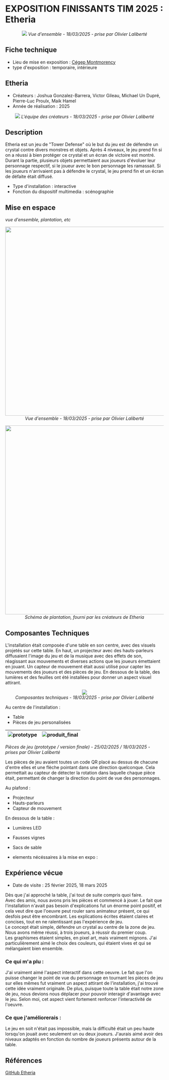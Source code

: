 # EXPOSITION FINISSANTS TIM 2025 : Etheria

<p align="center">
  <img src="./images/etheria/ehteria_vue_jeu_horizontal.jpg">
  <i>Vue d'ensemble - 18/03/2025 - prise par Olivier Laliberté</i>
</p>

## Fiche technique

- Lieu de mise en exposition : [Cégep Montmorency](https://www.google.com/maps/place/Montmorency+College/@45.5598887,-73.7218992,17z/data=!3m2!4b1!5s0x4cc922377e2434df:0x98f825893e4ee3b0!4m6!3m5!1s0x4cc9223815890e79:0xe7408a77564697c4!8m2!3d45.5598887!4d-73.7193243!16zL20vMDdrdHJ4?entry=ttu&g_ep=EgoyMDI1MDMyNC4wIKXMDSoASAFQAw%3D%3D)
- type d'exposition : temporaire, intérieure

## Etheria

- Créateurs : Joshua Gonzalez-Barrera, Victor Gileau, Michael Un Dupré, Pierre-Luc Proulx, Maik Hamel
- Année de réalisation : 2025

<p align="center">
  <img src="./images/etheria/etheria_equipe.jpg">
  <i>L'équipe des créateurs - 18/03/2025 - prise par Olivier Laliberté</i>
</p>

## Description
Etheria est un jeu de "Tower Defense" où le but du jeu est de défendre un crystal contre divers monstres et objets. Après 4 niveaux, le jeu prend fin si on a réussi à bien protéger ce crystal et un écran de victoire est montré. Durant la partie, plusieurs objets permettaient aux joueurs d'évoluer leur personnage respectif, si le joueur avec le bon personnage les ramassait. Si les joueurs n'arrivaient pas à défendre le crystal, le jeu prend fin et un écran de défaite était diffusé.

- Type d'installation : interactive
- Fonction du dispositif multimedia : scénographie

## Mise en espace

*vue d'ensemble, plantation, etc*

<p align="center">
  <img src="./images/etheria/.jpg" width="600px"> <br>
  <i>Vue d'ensemble - 18/03/2025 - prise par Olivier Laliberté</i>
</p>

<p align="center">
  <img src="./images/etheria/etheria_plantation.jpg" width="600px"> <br>
  <i>Schéma de plantation, fourni par les créateurs de Etheria</i>
</p>

## Composantes Techniques
L'installation était composée d'une table en son centre, avec des visuels projetés sur cette table. En haut, un projecteur avec des hauts-parleurs diffusaient l'image du jeu et de la musique avec des effets de son, réagissant aux mouvements et diverses actions que les joueurs émettaient en jouant. Un capteur de mouvement était aussi utilisé pour capter les mouvements des joueurs et des pièces de jeu. En dessous de la table, des lumières et des feuilles ont été installées pour donner un aspect visuel attirant. 

<p align="center">
  <img src="./images/etheria/etheria_montage.jpg"> <br>
  <i>Composantes techniques - 18/03/2025 - prise par Olivier Laliberté</i>
</p>

Au centre de l'installation : 
- Table
- Pièces de jeu personalisées

![prototype](./images/etheria/prototype_piece_de_jeu.jpg) | ![produit_final](./images/etheria/etheria_final_piece_de_jeu.jpg)
:-------------------------:|:-------------------------:

*Pièces de jeu (prototype / version finale) - 25/02/2025 / 18/03/2025 - prises par Olivier Laliberté*

Les pièces de jeu avaient toutes un code QR placé au dessus de chacune d'entre elles et une flèche pointant dans une direction quelconque. Cela permettait au capteur de détecter la rotation dans laquelle chaque pièce était, permettant de changer la direction du point de vue des personnages.

Au plafond : 
- Projecteur
- Hauts-parleurs
- Capteur de mouvement

En dessous de la table : 
- Lumières LED
- Fausses vignes
- Sacs de sable

- elements nécéssaires à la mise en expo :

## Expérience vécue 
- Date de visite : 25 février 2025, 18 mars 2025

Dès que j'ai approché la table, j'ai tout de suite compris quoi faire. <br>
Avec des amis, nous avons pris les pièces et commencé à jouer. Le fait que l'installation n'avait pas besoin d'explications fut un énorme point positif, et cela veut dire que l'oeuvre peut rouler sans animateur présent, ce qui desfois peut être encombrant. Les explications écrites étaient claires et concises, tout en ne ralentissant pas l'expérience de jeu. <br>
Le concept était simple, défendre un crystal au centre de la zone de jeu. Nous avons même réussi, à trois joueurs, à réussir du premier coup. <br>
Les graphismes étaient simples, en pixel art, mais vraiment mignons. J'ai particulièrement aimé le choix des couleurs, qui étaient vives et qui se mélangaient bien ensemble.

### Ce qui m'a plu :
J'ai vraiment aimé l'aspect interactif dans cette oeuvre. Le fait que l'on puisse changer le point de vue du personnage en tournant les pièces de jeu sur elles mêmes fut vraiment un aspect attirant de l'installation, j'ai trouvé cette idée vraiment originale. De plus, puisque toute la table était notre zone de jeu, nous devions nous déplacer pour pouvoir interagir d'avantage avec le jeu. Selon moi, cet aspect vient fortement renforcer l'interactivité de l'oeuvre.

### Ce que j'améliorerais :
Le jeu en soit n'était pas impossible, mais la difficulté était un peu haute lorsqu'on jouait avec seulement un ou deux joueurs. J'aurais aimé avoir des niveaux adaptés en fonction du nombre de joueurs présents autour de la table.

## Références
[GitHub Etheria](https://ethereal-creators.github.io/Etheria/#/)
